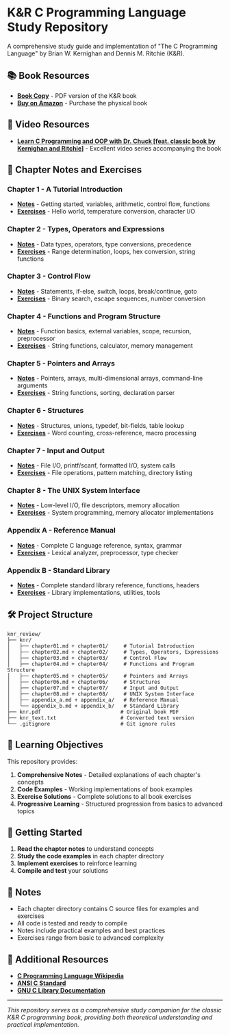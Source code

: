 # K&R C Programming Language Study Repository

A comprehensive study guide and implementation of "The C Programming Language" by Brian W. Kernighan and Dennis M. Ritchie (K&R).

## 📚 Book Resources

- **[Book Copy](knr.pdf)** - PDF version of the K&R book
- **[Buy on Amazon](https://a.co/d/esSTpN1)** - Purchase the physical book

## 🎥 Video Resources

- **[Learn C Programming and OOP with Dr. Chuck [feat. classic book by Kernighan and Ritchie]](https://www.youtube.com/watch?v=PaPN51Mm5qQ)** - Excellent video series accompanying the book

## 📖 Chapter Notes and Exercises

### Chapter 1 - A Tutorial Introduction
- **[Notes](knr/chapter01.md)** - Getting started, variables, arithmetic, control flow, functions
- **[Exercises](knr/chapter01/)** - Hello world, temperature conversion, character I/O

### Chapter 2 - Types, Operators and Expressions
- **[Notes](knr/chapter02.md)** - Data types, operators, type conversions, precedence
- **[Exercises](knr/chapter02/)** - Range determination, loops, hex conversion, string functions

### Chapter 3 - Control Flow
- **[Notes](knr/chapter03.md)** - Statements, if-else, switch, loops, break/continue, goto
- **[Exercises](knr/chapter03/)** - Binary search, escape sequences, number conversion

### Chapter 4 - Functions and Program Structure
- **[Notes](knr/chapter04.md)** - Function basics, external variables, scope, recursion, preprocessor
- **[Exercises](knr/chapter04/)** - String functions, calculator, memory management

### Chapter 5 - Pointers and Arrays
- **[Notes](knr/chapter05.md)** - Pointers, arrays, multi-dimensional arrays, command-line arguments
- **[Exercises](knr/chapter05/)** - String functions, sorting, declaration parser

### Chapter 6 - Structures
- **[Notes](knr/chapter06.md)** - Structures, unions, typedef, bit-fields, table lookup
- **[Exercises](knr/chapter06/)** - Word counting, cross-reference, macro processing

### Chapter 7 - Input and Output
- **[Notes](knr/chapter07.md)** - File I/O, printf/scanf, formatted I/O, system calls
- **[Exercises](knr/chapter07/)** - File operations, pattern matching, directory listing

### Chapter 8 - The UNIX System Interface
- **[Notes](knr/chapter08.md)** - Low-level I/O, file descriptors, memory allocation
- **[Exercises](knr/chapter08/)** - System programming, memory allocator implementations

### Appendix A - Reference Manual
- **[Notes](knr/appendix_a.md)** - Complete C language reference, syntax, grammar
- **[Exercises](knr/appendix_a/)** - Lexical analyzer, preprocessor, type checker

### Appendix B - Standard Library
- **[Notes](knr/appendix_b.md)** - Complete standard library reference, functions, headers
- **[Exercises](knr/appendix_b/)** - Library implementations, utilities, tools

## 🛠️ Project Structure

```
knr_review/
├── knr/
│   ├── chapter01.md + chapter01/     # Tutorial Introduction
│   ├── chapter02.md + chapter02/     # Types, Operators, Expressions
│   ├── chapter03.md + chapter03/     # Control Flow
│   ├── chapter04.md + chapter04/     # Functions and Program Structure
│   ├── chapter05.md + chapter05/     # Pointers and Arrays
│   ├── chapter06.md + chapter06/     # Structures
│   ├── chapter07.md + chapter07/     # Input and Output
│   ├── chapter08.md + chapter08/     # UNIX System Interface
│   ├── appendix_a.md + appendix_a/   # Reference Manual
│   └── appendix_b.md + appendix_b/   # Standard Library
├── knr.pdf                          # Original book PDF
├── knr_text.txt                     # Converted text version
└── .gitignore                       # Git ignore rules
```

## 🎯 Learning Objectives

This repository provides:

1. **Comprehensive Notes** - Detailed explanations of each chapter's concepts
2. **Code Examples** - Working implementations of book examples
3. **Exercise Solutions** - Complete solutions to all book exercises
4. **Progressive Learning** - Structured progression from basics to advanced topics

## 🚀 Getting Started

1. **Read the chapter notes** to understand concepts
2. **Study the code examples** in each chapter directory
3. **Implement exercises** to reinforce learning
4. **Compile and test** your solutions

## 📝 Notes

- Each chapter directory contains C source files for examples and exercises
- All code is tested and ready to compile
- Notes include practical examples and best practices
- Exercises range from basic to advanced complexity

## 🔗 Additional Resources

- **[C Programming Language Wikipedia](https://en.wikipedia.org/wiki/The_C_Programming_Language)**
- **[ANSI C Standard](https://web.archive.org/web/20181230041359if_/http://www.open-std.org/jtc1/sc22/wg14/www/abq/c17_updated_proposed_fdis.pdf)**
- **[GNU C Library Documentation](https://www.gnu.org/software/libc/manual/)**

---

*This repository serves as a comprehensive study companion for the classic K&R C programming book, providing both theoretical understanding and practical implementation.*
